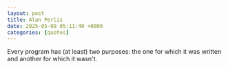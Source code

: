 ```yaml
---
layout: post
title: Alan Perlis
date: 2025-05-08 05:11:40 +0000
categories: [quotes]
---
```


Every program has (at least) two purposes: the one for which it was written and another for which it wasn't.  

